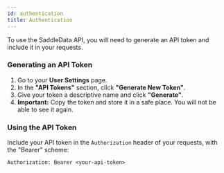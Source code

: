 ```yaml
---
id: authentication
title: Authentication
---
```


To use the SaddleData API, you will need to generate an API token and include it in your requests.

### Generating an API Token

1.  Go to your **User Settings** page.
2.  In the **"API Tokens"** section, click **"Generate New Token"**.
3.  Give your token a descriptive name and click **"Generate"**.
4.  **Important:** Copy the token and store it in a safe place. You will not be able to see it again.

### Using the API Token

Include your API token in the `Authorization` header of your requests, with the "Bearer" scheme:

```
Authorization: Bearer <your-api-token>
```
